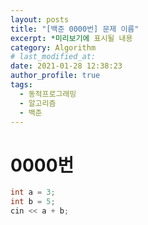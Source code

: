 ```yaml
---
layout: posts
title: "[백준 0000번] 문제 이름"
excerpt: *미리보기에 표시될 내용
category: Algorithm
# last_modified_at:
date: 2021-01-28 12:38:23
author_profile: true
tags:
  - 동적프로그래밍
  - 알고리즘
  - 백준
---
```



# 0000번

```C++
int a = 3;
int b = 5;
cin << a + b;
```
